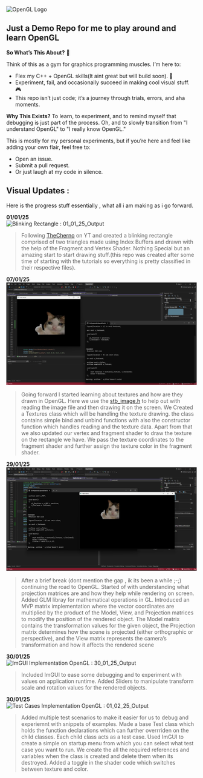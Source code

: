 ![OpenGL Logo](https://www.techno-science.net/illustration/Definition/200px/OpenGL-logo.png)

## Just a Demo Repo for me to play around and learn OpenGL

**So What’s This About?** 🤔

Think of this as a gym for graphics programming muscles. I’m here to:
- Flex my C++ + OpenGL skills(It aint great but will build soon). 💪
- Experiment, fail, and occasionally succeed in making cool visual stuff. 🎮
- This repo isn’t just code; it’s a journey through trials, errors, and aha moments.

**Why This Exists?**
To learn, to experiment, and to remind myself that debugging is just part of the process. Oh, and to slowly transition from "I understand OpenGL" to "I really know OpenGL."


This is mostly for my personal experiments, but if you’re here and feel like adding your own flair, feel free to:
- Open an issue.
- Submit a pull request.
- Or just laugh at my code in silence.

## Visual Updates :
Here is the progress stuff essentially , what all i am making as i go forward.  

**01/01/25 <br>**
![Blinking Rectangle : 01_01_25_Output](VisualUpdates/01_01_25_Output.gif)<br>
>Following [TheCherno](https://www.youtube.com/@TheCherno) on YT and created a blinking rectangle comprised of two triangles made using Index Buffers and drawn with the help of the Fragment and Vertex Shader.
Nothing Special but an amazing start to start drawing stuff.(this repo was created after some time of starting with the tutorials so everything is pretty classified in their respective files).


**07/01/25 <br>**
![Textures in OpenGL : 07_01_25_Output](VisualUpdates/07_01_25_Output.png)<br>
>Going forward I started learning about textures and how are they drawn in OpenGL. Here we use the [stb_image.h](https://github.com/nothings/stb/blob/master/stb_image.h) to help out with reading the image file and then drawing it on the screen. We Created a Textures class which will be handling the texture drawing. the class contains simple bind and unbind functions with also the constructor function which handles reading and the texture data.
Apart from that we also updated our vertex and fragment shader to draw the texture on the rectangle we have. We pass the texture coordinates to the fragment shader and further assign the texture color in the fragment shader.


**29/01/25 <br>**
![Projection in OpenGL : 29_01_25_Output](VisualUpdates/29_01_25_Output.png)<br>
>After a brief break (dont mention the gap , ik its been a while ;-;) continuing the road to OpenGL. Started of with understanding what projection matrices are and how they help while rendering on screen. Added GLM libray for mathematical operations in GL. Introduced an MVP matrix implementation where the vector coordinates are multiplied by the product of the Model, View, and Projection matrices to modify the position of the rendered object. The Model matrix contains the transformation values for the given object, the Projection matrix determines how the scene is projected (either orthographic or perspective), and the View matrix represents the camera’s transformation and how it affects the rendered scene


**30/01/25 <br>**
![ImGUI Implementation OpenGL : 30_01_25_Output](VisualUpdates/30_01_25_Output.gif)<br>
>Included ImGUI to ease some debugging and to experiment with values on application runtime. Added Sliders to manipulate transform scale and rotation values for the rendered objects.


**30/01/25 <br>**
![Test Cases Implementation OpenGL : 01_02_25_Output](VisualUpdates/01_02_25_Output.gif)<br>
>Added multiple test scenarios to make it easier for us to debug and experiemnt with snippets of examples. Made a base Test class which holds the function declarations which can further overrriden on the child classes.
Each child class acts as a test case. Used ImGUI to create a simple on startup menu from which you can select what test case you want to run. We create the all the required references and variables when the class is created and delete them when its destroyed.
Added a toggle in the shader code which switches between texture and color.
